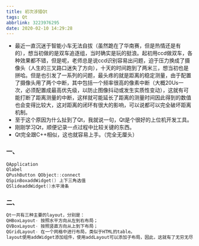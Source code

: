 ```yaml
---
title: 初次涉猎Qt
tags: Qt
abbrlink: 3223976295
date: 2020-02-10 14:29:28
---
```


- 最近一直沉迷于智能小车无法自拔（虽然跪在了华南赛，但是热情还是有的），想当初做的是双车追逐组，当时确实是玩的挺浪。起初用ccd做双车，各种效果都不错，但是呢，老师总是说ccd识别容易出问题，迫于压力换成了摄像头（人生的三叉路口迷失了方向），十天的时间跑到了两米三，想当初也是拼哈。但是也引发了一系列的问题，最头疼的就是距离的稳定测量，由于配置了摄像头用了两个中断，其中包括一个频率很高的像素中断（大概20Us一次，必须配置成最高优先级，以防止图像抖动或发生实质性变动），这就有可能打断了距离测量的中断，这样就可能延长了距离的测量时间因此得到的数值也会变得比较大，这对距离的闭环有很大的影响，可以说都可以完全破坏距离机制。
- 至于这个原因为什么扯到了Qt，我就说一句，Qt是个很好的上位机开发工具。
- 刚刚学习Qt，顺便记录一点过程中比较关键的东西。
- Qt完全跟C++相似，这也就容易上手。（完全无厘头）

### 一、
```C
QApplication
Qlabel
QPushButton QObject::connect
QSpinBoxaddWidget() 上下三角选值
QSlideaddWidget()水平滑条
```
### 二、
```C
Qt一共有三种主要的layout，分别是：
QHBoxLayout- 按照水平方向从左到右布局；
QVBoxLayout- 按照竖直方向从上到下布局；
QGridLayout- 在一个网格中进行布局，类似于HTML的table。
layout使用addWidget添加组件，使用addLayout可以添加子布局，因此，这就有了无穷无尽的组合方式。
```
